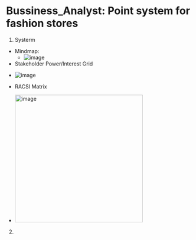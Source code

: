 # Bussiness_Analyst: Point system for fashion stores
1. Systerm
- Mindmap: 
  * ![image](https://github.com/chaukydang/Bussiness_Analyst/assets/94186949/147e74fc-7455-4353-b21a-63d1b52e1220)
-	Stakeholder Power/Interest Grid 
 * ![image](https://github.com/chaukydang/Bussiness_Analyst/assets/94186949/070e965e-49b7-47b6-936d-62b84f176729)
- RACSI Matrix
 * <img width="346" alt="image" src="https://github.com/chaukydang/Bussiness_Analyst/assets/94186949/0bffcc24-e1d1-4b8d-ae48-b2aa0ce55964">
2. 

